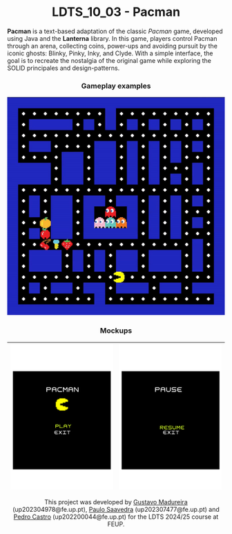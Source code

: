 <h1 align="center">LDTS_10_03 - Pacman</h1>

**Pacman** is a text-based adaptation of the classic *Pacman* game, developed using Java and the **Lanterna** library.
In this game, players control Pacman through an arena, collecting coins, power-ups and avoiding pursuit by the iconic
ghosts: Blinky, Pinky, Inky, and Clyde. With a simple interface, the goal is to recreate the
nostalgia of the original game while exploring the SOLID principales and design-patterns.

<h3 align="center">Gameplay examples</h3>

<p align="center">
    <img src="docs/resources/screenshots/game-demo.gif" alt="Game demonstration">
</p>

<h3 align="center">Mockups</h3>


| ![Main menu](docs/resources/mockups/main_menu.png) | ![Pause menu](docs/resources/mockups/pause_menu.png) |
|----------------------------------------------------|------------------------------------------------------|

<p align="center">This project was developed by <a href="https://github.com/GustavoCMadureira">Gustavo Madureira</a> (up202304978@fe.up.pt), <a href="https://github.com/PauloSaa29">Paulo Saavedra</a> (up202307477@fe.up.pt) and <a href="https://github.com/peucastro">Pedro Castro</a> (up202200044@fe.up.pt) for the LDTS 2024/25 course at FEUP.</p>
